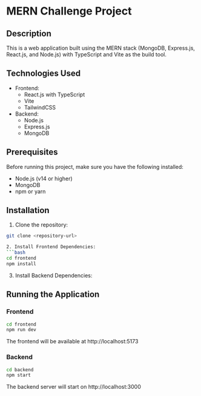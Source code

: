 # MERN Challenge Project

## Description
This is a web application built using the MERN stack (MongoDB, Express.js, React.js, and Node.js) with TypeScript and Vite as the build tool.

## Technologies Used
- Frontend:
  - React.js with TypeScript
  - Vite
  - TailwindCSS
- Backend:
  - Node.js
  - Express.js
  - MongoDB

## Prerequisites
Before running this project, make sure you have the following installed:
- Node.js (v14 or higher)
- MongoDB
- npm or yarn

## Installation

1. Clone the repository:
```bash
git clone <repository-url>

2. Install Frontend Dependencies:
```bash
cd frontend
npm install
 ```
 3. Install Backend Dependencies:
## Running the Application
### Frontend
```bash
cd frontend
npm run dev
 ```

The frontend will be available at http://localhost:5173

### Backend
```bash
cd backend
npm start
 ```

The backend server will start on http://localhost:3000